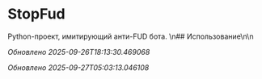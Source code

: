 # StopFud
Python-проект, имитирующий анти-FUD бота.
\n## Использование\n\n

_Обновлено 2025-09-26T18:13:30.469068_

_Обновлено 2025-09-27T05:03:13.046108_
